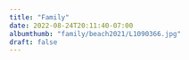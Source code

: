 ```yaml
---
title: "Family"
date: 2022-08-24T20:11:40-07:00
albumthumb: "family/beach2021/L1090366.jpg"
draft: false
---
```


